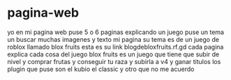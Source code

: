 # pagina-web
yo en mi pagina web puse 5 o 6 paginas explicando un juego puse un tema un buscar muchas imagenes y texto mi pagina su tema es de un juego de roblox llamado blox fruits
esta es su link blogdebloxfruits.rf.gd 
cada pagina explica cada cosa del juego
blox fruits es un juego que tiene que subir de nivel y comprar frutas y conseguir tu raza y subirla a v4 y ganar titulos 
los plugin que puse son el kubio el classic y otro que no me acuerdo

